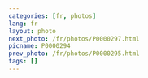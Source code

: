 ```yaml
---
categories: [fr, photos]
lang: fr
layout: photo
next_photo: /fr/photos/P0000297.html
picname: P0000294
prev_photo: /fr/photos/P0000295.html
tags: []
---
```

